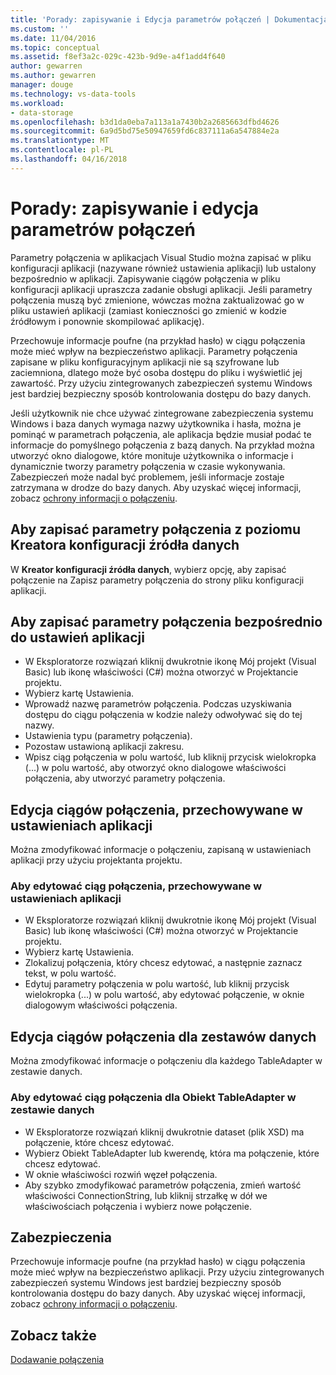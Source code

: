 ```yaml
---
title: 'Porady: zapisywanie i Edycja parametrów połączeń | Dokumentacja firmy Microsoft'
ms.custom: ''
ms.date: 11/04/2016
ms.topic: conceptual
ms.assetid: f8ef3a2c-029c-423b-9d9e-a4f1add4f640
author: gewarren
ms.author: gewarren
manager: douge
ms.technology: vs-data-tools
ms.workload:
- data-storage
ms.openlocfilehash: b3d1da0eba7a113a1a7430b2a2685663dfbd4626
ms.sourcegitcommit: 6a9d5bd75e50947659fd6c837111a6a547884e2a
ms.translationtype: MT
ms.contentlocale: pl-PL
ms.lasthandoff: 04/16/2018
---
```

# <a name="how-to-save-and-edit-connection-strings"></a>Porady: zapisywanie i edycja parametrów połączeń
Parametry połączenia w aplikacjach Visual Studio można zapisać w pliku konfiguracji aplikacji (nazywane również ustawienia aplikacji) lub ustalony bezpośrednio w aplikacji. Zapisywanie ciągów połączenia w pliku konfiguracji aplikacji upraszcza zadanie obsługi aplikacji. Jeśli parametry połączenia muszą być zmienione, wówczas można zaktualizować go w pliku ustawień aplikacji (zamiast konieczności go zmienić w kodzie źródłowym i ponownie skompilować aplikację).

Przechowuje informacje poufne (na przykład hasło) w ciągu połączenia może mieć wpływ na bezpieczeństwo aplikacji. Parametry połączenia zapisane w pliku konfiguracyjnym aplikacji nie są szyfrowane lub zaciemniona, dlatego może być osoba dostępu do pliku i wyświetlić jej zawartość. Przy użyciu zintegrowanych zabezpieczeń systemu Windows jest bardziej bezpieczny sposób kontrolowania dostępu do bazy danych.

Jeśli użytkownik nie chce używać zintegrowane zabezpieczenia systemu Windows i baza danych wymaga nazwy użytkownika i hasła, można je pominąć w parametrach połączenia, ale aplikacja będzie musiał podać te informacje do pomyślnego połączenia z bazą danych. Na przykład można utworzyć okno dialogowe, które monituje użytkownika o informacje i dynamicznie tworzy parametry połączenia w czasie wykonywania. Zabezpieczeń może nadal być problemem, jeśli informacje zostaje zatrzymana w drodze do bazy danych. Aby uzyskać więcej informacji, zobacz [ochrony informacji o połączeniu](/dotnet/framework/data/adonet/protecting-connection-information).

## <a name="to-save-a-connection-string-from-within-the-data-source-configuration-wizard"></a>Aby zapisać parametry połączenia z poziomu Kreatora konfiguracji źródła danych
W **Kreator konfiguracji źródła danych**, wybierz opcję, aby zapisać połączenie na Zapisz parametry połączenia do strony pliku konfiguracji aplikacji.

## <a name="to-save-a-connection-string-directly-into-application-settings"></a>Aby zapisać parametry połączenia bezpośrednio do ustawień aplikacji
- W Eksploratorze rozwiązań kliknij dwukrotnie ikonę Mój projekt (Visual Basic) lub ikonę właściwości (C#) można otworzyć w Projektancie projektu.
- Wybierz kartę Ustawienia.
- Wprowadź nazwę parametrów połączenia. Podczas uzyskiwania dostępu do ciągu połączenia w kodzie należy odwoływać się do tej nazwy.
- Ustawienia typu (parametry połączenia).
- Pozostaw ustawioną aplikacji zakresu.
- Wpisz ciąg połączenia w polu wartość, lub kliknij przycisk wielokropka (...) w polu wartość, aby otworzyć okno dialogowe właściwości połączenia, aby utworzyć parametry połączenia.  

## <a name="editing-connection-strings-stored-in-application-settings"></a>Edycja ciągów połączenia, przechowywane w ustawieniach aplikacji
Można zmodyfikować informacje o połączeniu, zapisaną w ustawieniach aplikacji przy użyciu projektanta projektu.  

### <a name="to-edit-a-connection-string-stored-in-application-settings"></a>Aby edytować ciąg połączenia, przechowywane w ustawieniach aplikacji
- W Eksploratorze rozwiązań kliknij dwukrotnie ikonę Mój projekt (Visual Basic) lub ikonę właściwości (C#) można otworzyć w Projektancie projektu.
- Wybierz kartę Ustawienia.
- Zlokalizuj połączenia, który chcesz edytować, a następnie zaznacz tekst, w polu wartość.
- Edytuj parametry połączenia w polu wartość, lub kliknij przycisk wielokropka (...) w polu wartość, aby edytować połączenie, w oknie dialogowym właściwości połączenia.  

## <a name="editing-connection-strings-for-datasets"></a>Edycja ciągów połączenia dla zestawów danych
Można zmodyfikować informacje o połączeniu dla każdego TableAdapter w zestawie danych.  

### <a name="to-edit-a-connection-string-for-a-tableadapter-in-a-dataset"></a>Aby edytować ciąg połączenia dla Obiekt TableAdapter w zestawie danych
- W Eksploratorze rozwiązań kliknij dwukrotnie dataset (plik XSD) ma połączenie, które chcesz edytować.
- Wybierz Obiekt TableAdapter lub kwerendę, która ma połączenie, które chcesz edytować.
- W oknie właściwości rozwiń węzeł połączenia.
- Aby szybko zmodyfikować parametrów połączenia, zmień wartość właściwości ConnectionString, lub kliknij strzałkę w dół we właściwościach połączenia i wybierz nowe połączenie.

## <a name="security"></a>Zabezpieczenia
Przechowuje informacje poufne (na przykład hasło) w ciągu połączenia może mieć wpływ na bezpieczeństwo aplikacji. Przy użyciu zintegrowanych zabezpieczeń systemu Windows jest bardziej bezpieczny sposób kontrolowania dostępu do bazy danych.
Aby uzyskać więcej informacji, zobacz [ochrony informacji o połączeniu](/dotnet/framework/data/adonet/protecting-connection-information).
  
## <a name="see-also"></a>Zobacz także
[Dodawanie połączenia](../data-tools/add-new-connections.md)